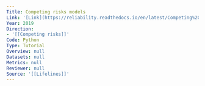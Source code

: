 ```yaml
---
Title: Competing risks models
Link: '[Link](https://reliability.readthedocs.io/en/latest/Competing%20risk%20models.html)'
Year: 2019
Direction:
- '[[Competing risks]]'
Code: Python
Type: Tutorial
Overview: null
Datasets: null
Metrics: null
Reviewer: null
Source: '[[Lifelines]]'
---
```



